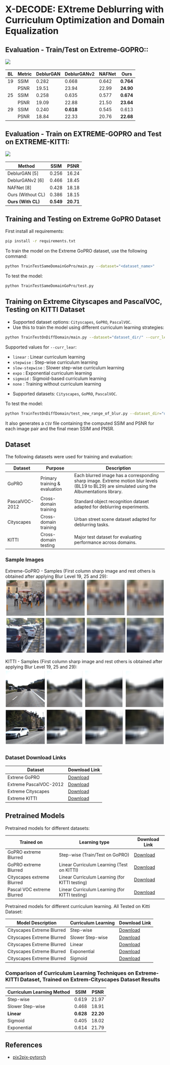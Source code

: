 # X-DECODE: EXtreme Deblurring with Curriculum Optimization and Domain Equalization

## Evaluation - Train/Test on Extreme-GOPRO::
![](images/GoPro-test-comparision-baseline.png)

| BL | Metric | DeblurGAN | DeblurGANv2 | NAFNet | Ours |
|----|--------|-----------|-------------|--------|------|
| 19 | SSIM | 0.282 | 0.668 | 0.642 | **0.764** |
|  | PSNR | 19.51 | 23.94 | 22.99 | **24.90** |
| 25 | SSIM | 0.258 | 0.635 | 0.577 | **0.674** |
|  | PSNR | 19.09 | 22.88 | 21.50 | **23.64** |
| 29 | SSIM | 0.240 | **0.618** | 0.545 | 0.613 |
|  | PSNR | 18.84 | 22.33 | 20.76 | **22.68** |

## Evaluation - Train on EXTREME-GOPRO and Test on EXTREME-KITTI:
![](images/kitti-test-comparision-baseline.png)

| Method | SSIM | PSNR |
|--------|------|------|
| DeblurGAN [5] | 0.256 | 16.24 |
| DeblurGANv2 [6] | 0.466 | 18.45 |
| NAFNet [8] | 0.428 | 18.18 |
| Ours (Without CL) | 0.386 | 18.15 |
| **Ours (With CL)** | **0.549** | **20.71** |


## Training and Testing on Extreme GoPRO Dataset

First install all requirements:
```bash
pip install -r requirements.txt
```

To train the model on the Extreme GoPRO dataset, use the following command:

```bash
python TrainTestSameDomainGoPro/main.py --dataset="<dataset_name>"
```

To test the model:

```bash
python TrainTestSameDomainGoPro/test.py
```

## Training on Extreme Cityscapes and PascalVOC, Testing on KITTI Dataset 

* Supported dataset options: `Cityscapes`, `GoPRO`, `PascalVOC`. 
* Use this to train the model using different curriculum learning strategies:

```bash
python TrainTestOnDiffDomain/main.py --dataset="dataset_dir/" --curr_lear="<curriculum_type>"
```

Supported values for `--curr_lear`:
- `linear` : Linear curriculum learning
- `stepwise` : Step-wise curriculum learning
- `slow-stepwise` : Slower step-wise curriculum learning
- `expo` : Exponential curriculum learning
- `sigmoid` : Sigmoid-based curriculum learning
- `none` : Training without curriculum learning

* Supported datasets: `Cityscapes`, `GoPRO`, `PascalVOC`.

To test the model:

```bash
python TrainTestOnDiffDomain/test_new_range_of_blur.py --dataset_dir="dataset_dir/" --model_dir="model_dir/"
```
It also generates a `CSV` file containing the computed SSIM and PSNR for each image pair and the final mean SSIM and PNSR.


## Dataset

The following datasets were used for training and evaluation:

| Dataset        | Purpose                | Description |
|---------------|------------------------|-------------|
| GoPRO         | Primary training & evaluation | Each blurred image has a corresponding sharp image. Extreme motion blur levels (BL19 to BL29) are simulated using the Albumentations library. |
| PascalVOC-2012 | Cross-domain training   | Standard object recognition dataset adapted for deblurring experiments. |
| Cityscapes    | Cross-domain training   | Urban street scene dataset adapted for deblurring tasks. |
| KITTI         | Cross-domain testing    | Major test dataset for evaluating performance across domains. |

### Sample Images

Extreme-GoPRO - Samples (First column sharp image and rest others is obtained after applying Blur Level 19, 25 and 29):
![](images/DiffBlurLevelComparisionGoPro.png)

KITTI - Samples (First column sharp image and rest others is obtained after applying Blur Level 19, 25 and 29):
![](images/DiffBlurLevelComparisionKitti.png)

### Dataset Download Links

| Dataset        | Download Link |
|---------------|--------------|
| Extrene GoPRO        | [Download](https://drive.google.com/file/d/1bPmWjU6cdGK0-1jPZE4V0C2g_gFdH9wb/view?usp=sharing) |
| Extreme PascalVOC-2012 | [Download](https://drive.google.com/file/d/1C9zi-97ot5Gl5JQlBoloDkpizVUcvFiu/view?usp=sharing) |
| Extreme Cityscapes  | [Download](https://drive.google.com/file/d/1bSfGpCjh2GfgWSzabRMTpKDtPcXGg6qo/view?usp=sharing) |
| Extreme KITTI         | [Download](https://drive.google.com/file/d/134O-eIaT_oyWr9WEnOYk77uQI4h7-D4a/view?usp=sharing) |

## Pretrained Models

Pretrained models for different datasets:

| Trained on | Learning type | Download Link |
|-------------------|--------------------|---------------|
| GoPRO extreme Blurred | Step-wise (Train/Test on GoPRO)| [Download](https://drive.google.com/file/d/1Flysoyhl-0MVY3TDwMGoqoZd-jisD_LS/view?usp=sharing) |
| GoPRO extreme Blurred | Linear Curriculum Learning (Test on KITTI) | [Download](https://drive.google.com/file/d/1bEmRqsOsXlhrJO-nqStzP_iJ37qts5I2/view?usp=sharing) |
| Cityscapes extreme Blurred | Linear Curriculum Learning (for KITTI testing) | [Download](https://drive.google.com/file/d/1ebHSmETkhCDdoxFQtHZMuPbX2BFEkFkW/view?usp=sharing) |
| Pascal VOC extreme Blurred | Linear Curriculum Learning (for KITTI testing) | [Download](https://drive.google.com/file/d/1-r-_rVNsLh7G2ImBV7gXrv4IKaZF51Of/view?usp=sharing) |

Pretrained models for different curriculum learning. All Tested on Kitti Dataset:

| Model Description | Curriculum Learning | Download Link |
|-------------------|--------------------|---------------|  
| Cityscapes Extreme Blurred  | Step-wise | [Download](https://drive.google.com/file/d/1zCHXNQD5qQKDxMXbb1DstexTA9Ut-4jv/view?usp=sharing) | 
| Cityscapes Extreme Blurred | Slower Step-wise | [Download](https://drive.google.com/file/d/1NP7nd5J4B_ONb-qU8TsZn-9CIc6PycWv/view?usp=sharing) |
| Cityscapes Extreme Blurred  | Linear | [Download](https://drive.google.com/file/d/1VDl_uxY_TovasentsW6gvk_leCFHDoME/view?usp=sharing) |
| Cityscapes Extreme Blurred  | Exponential | [Download](https://drive.google.com/file/d/1Uw-OESdHbfupCZOmG3lvkT8N6ZKuBpLQ/view?usp=sharing) |
| Cityscapes Extreme Blurred  | Sigmoid | [Download](https://drive.google.com/file/d/10zsAbsVozEd9tJsaH1Yj3lLxTWXCa9gi/view?usp=sharing) |


### Comparison of Curriculum Learning Techniques on Extreme-KITTI Dataset, Trained on Extrem-Cityscapes Dataset Results

| Curriculum Learning Method | SSIM | PSNR |
|----------------------------|------|------|
| Step-wise | 0.619 | 21.97 |
| Slower Step-wise | 0.468 | 18.91 |
| **Linear** | **0.628** | **22.20** |
| Sigmoid | 0.405 | 18.02 |
| Exponential | 0.614 | 21.79 |

## References

- [pix2pix-pytorch](https://github.com/mrzhu-cool/pix2pix-pytorch)